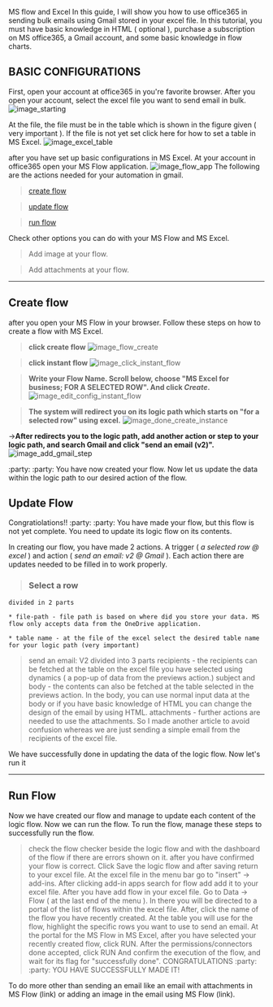 MS flow and Excel
In this guide, I will show you how to use office365 in sending bulk emails using Gmail stored in your excel file. In this tutorial, you must have basic knowledge in HTML ( optional ), purchase a subscription on MS office365, a Gmail account, and some basic knowledge in flow charts.


## BASIC CONFIGURATIONS


First, open your account at office365 in you're favorite browser. After you open your account, select the excel file you want to send email in bulk.
![image_starting](https://i.imgur.com/dAR55sL.png)

At the file, the file must be in the table which is shown in the figure given ( very important ). If the file is not yet set click here for how to set a table in MS Excel.
![image_excel_table](https://i.imgur.com/Co9WujS.png)

after you have set up basic configurations in MS Excel. At your account in office365 open your MS Flow application.
![image_flow_app](https://i.imgur.com/rbcowKz.jpg)
The following are the actions needed for your automation in gmail.
>[create flow](#create-flow)

>[update flow](#update-flow)

>[run flow](#run-flow)

Check other options you can do with your MS Flow and MS Excel.
> Add image at your flow.

> Add attachments at your flow.


----------------------------------------------
## Create flow

after you open your MS Flow in your browser. Follow these steps on how to create a flow with MS Excel.

> **click create flow**
![image_flow_create](https://i.imgur.com/Ny0yIH1.jpg)

> **click instant flow**
![image_click_instant_flow](https://i.imgur.com/qbSrsUt.jpg)

> **Write your Flow Name. Scroll below, choose "MS Excel for business; FOR A SELECTED ROW". And click *Create*.**
![image_edit_config_instant_flow](https://i.imgur.com/PPls9ei.jpg)

>**The system will redirect you on its logic path which starts on "for a selected row" using excel.**
![image_done_create_instance](https://i.imgur.com/9x0320f.jpg)

->**After redirects you to the logic path, add another action or step to your logic path, and search Gmail and click "send an email (v2)".**
![image_add_gmail_step](https://i.imgur.com/6RoNs9z.jpg)


:party: :party: You have now created your flow. Now let us update the data within the logic path to our desired action of the flow.

## Update Flow

Congratiolations!! :party: :party:
You have made your flow, but this flow is not yet complete. You need to update its logic flow on its contents.

In creating our flow, you have made 2 actions. A trigger ( *a selected row @ excel* ) and action ( *send an email: v2 @ Gmail* ). Each action there are updates needed to be filled in to work properly.

> ### Select a row
	divided in 2 parts

	* file-path - file path is based on where did you store your data. MS flow only accepts data from the OneDrive application.

	* table name - at the file of the excel select the desired table name for your logic path (very important)
>send an email: V2
	divided into 3 parts
recipients - the recipients can be fetched at the table on the excel file you have selected using dynamics ( a pop-up of data from the previews action.)
subject and body - the contents can also be fetched at the table selected in the previews action. In the body, you can use normal input data at the body or if you have basic knowledge of HTML you can change the design of the email by using HTML.
attachments - further actions are needed to use the attachments. So I made another article to avoid confusion whereas we are just sending a simple email from the recipients of the excel file.

We have successfully done in updating the data of the logic flow. Now let's run it

--------------

## Run Flow

Now we have created our flow and manage to update each content of the logic flow. Now we can run the flow. To run the flow, manage these steps to successfully run the flow.

> check the flow checker beside the logic flow and with the dashboard of the flow if there are errors shown on it.
> after you have confirmed your flow is correct. Click Save the logic flow and after saving return to your excel file. At the excel file in the menu bar go to "insert" -> add-ins. After clicking add-in apps search for flow add add it to your excel file.
> After you have add flow in your excel file. Go to Data -> Flow ( at the last end of the menu ). In there you will be directed to a portal of the list of flows within the excel file. After, click the name of the flow you have recently created.
> At the table you will use for the flow, highlight the specific rows you want to use to send an email.
> At the portal for the MS Flow in MS Excel, after you have selected your recently created flow, click RUN.
> After the permissions/connectors done accepted, click RUN
> And confirm the execution of the flow, and wait for its flag for "successfully done".
CONGRATULATIONS :party: :party:
YOU HAVE SUCCESSFULLY MADE IT!

To do more other than sending an email like an email with attachments in MS Flow (link) or adding an image in the email using MS Flow (link).
